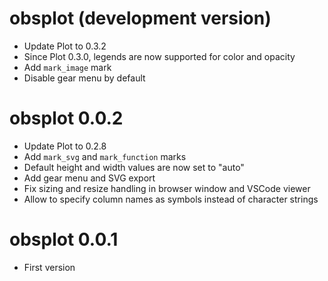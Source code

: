 # obsplot (development version)

* Update Plot to 0.3.2
* Since Plot 0.3.0, legends are now supported for color and opacity
* Add `mark_image` mark
* Disable gear menu by default

# obsplot 0.0.2

* Update Plot to 0.2.8
* Add `mark_svg` and `mark_function` marks
* Default height and width values are now set to "auto"
* Add gear menu and SVG export
* Fix sizing and resize handling in browser window and VSCode viewer
* Allow to specify column names as symbols instead of character strings

# obsplot 0.0.1

* First version
